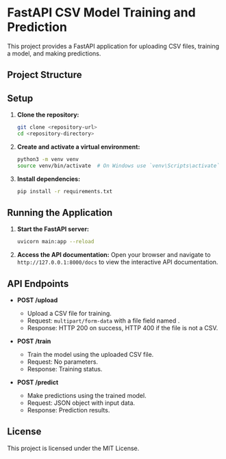 # FastAPI CSV Model Training and Prediction

This project provides a FastAPI application for uploading CSV files, training a model, and making predictions.

## Project Structure

## Setup

1. **Clone the repository:**

   ```sh
   git clone <repository-url>
   cd <repository-directory>
   ```

2. **Create and activate a virtual environment:**

   ```sh
   python3 -m venv venv
   source venv/bin/activate  # On Windows use `venv\Scripts\activate`
   ```

3. **Install dependencies:**
   ```sh
   pip install -r requirements.txt
   ```

## Running the Application

1. **Start the FastAPI server:**

   ```sh
   uvicorn main:app --reload
   ```

2. **Access the API documentation:**
   Open your browser and navigate to `http://127.0.0.1:8000/docs` to view the interactive API documentation.

## API Endpoints

- **POST /upload**

  - Upload a CSV file for training.
  - Request: `multipart/form-data` with a file field named .
  - Response: HTTP 200 on success, HTTP 400 if the file is not a CSV.

- **POST /train**

  - Train the model using the uploaded CSV file.
  - Request: No parameters.
  - Response: Training status.

- **POST /predict**
  - Make predictions using the trained model.
  - Request: JSON object with input data.
  - Response: Prediction results.

## License

This project is licensed under the MIT License.
